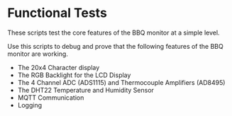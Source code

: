 # Functional Tests
These scripts test the core features of the BBQ monitor at a simple level.

Use this scripts to debug and prove that the following features of the BBQ monitor are working.

- The 20x4 Character display
- The RGB Backlight for the LCD Display
- The 4 Channel ADC (ADS1115) and Thermocouple Amplifiers (AD8495)
- The DHT22 Temperature and Humidity Sensor
- MQTT Communication
- Logging
